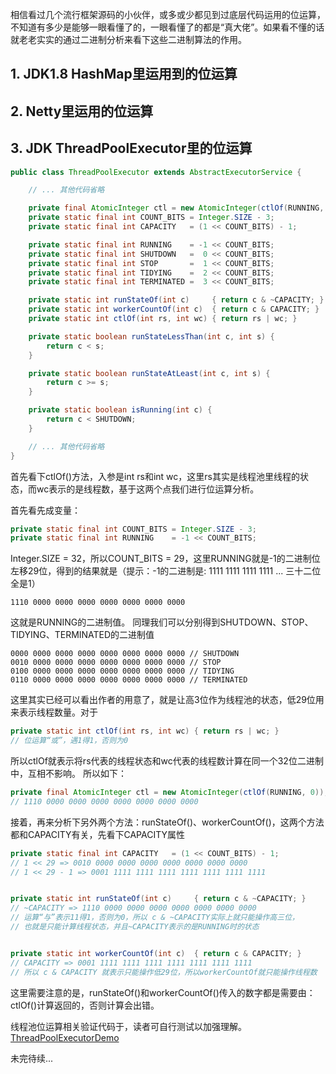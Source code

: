相信看过几个流行框架源码的小伙伴，或多或少都见到过底层代码运用的位运算，不知道有多少是能够一眼看懂了的，一眼看懂了的都是“真大佬”。如果看不懂的话就老老实实的通过二进制分析来看下这些二进制算法的作用。

## 1. JDK1.8 HashMap里运用到的位运算

## 2. Netty里运用的位运算

## 3. JDK ThreadPoolExecutor里的位运算

```java
public class ThreadPoolExecutor extends AbstractExecutorService {

    // ... 其他代码省略

    private final AtomicInteger ctl = new AtomicInteger(ctlOf(RUNNING, 0));
    private static final int COUNT_BITS = Integer.SIZE - 3;
    private static final int CAPACITY   = (1 << COUNT_BITS) - 1;

    private static final int RUNNING    = -1 << COUNT_BITS;
    private static final int SHUTDOWN   =  0 << COUNT_BITS;
    private static final int STOP       =  1 << COUNT_BITS;
    private static final int TIDYING    =  2 << COUNT_BITS;
    private static final int TERMINATED =  3 << COUNT_BITS;

    private static int runStateOf(int c)     { return c & ~CAPACITY; }
    private static int workerCountOf(int c)  { return c & CAPACITY; }
    private static int ctlOf(int rs, int wc) { return rs | wc; }

    private static boolean runStateLessThan(int c, int s) {
        return c < s;
    }

    private static boolean runStateAtLeast(int c, int s) {
        return c >= s;
    }

    private static boolean isRunning(int c) {
        return c < SHUTDOWN;
    }

    // ... 其他代码省略
}
```
首先看下ctlOf()方法，入参是int rs和int wc，这里rs其实是线程池里线程的状态，而wc表示的是线程数，基于这两个点我们进行位运算分析。

首先看先成变量：
```java
private static final int COUNT_BITS = Integer.SIZE - 3;
private static final int RUNNING    = -1 << COUNT_BITS;
```
Integer.SIZE = 32，所以COUNT_BITS = 29，这里RUNNING就是-1的二进制位左移29位，得到的结果就是（提示：-1的二进制是: 1111 1111 1111 1111 ...  三十二位全是1）
```
1110 0000 0000 0000 0000 0000 0000 0000
```
这就是RUNNING的二进制值。
同理我们可以分别得到SHUTDOWN、STOP、TIDYING、TERMINATED的二进制值
```
0000 0000 0000 0000 0000 0000 0000 0000 // SHUTDOWN
0010 0000 0000 0000 0000 0000 0000 0000 // STOP
0100 0000 0000 0000 0000 0000 0000 0000 // TIDYING
0110 0000 0000 0000 0000 0000 0000 0000 // TERMINATED
```
这里其实已经可以看出作者的用意了，就是让高3位作为线程池的状态，低29位用来表示线程数量。对于
```java
private static int ctlOf(int rs, int wc) { return rs | wc; }
// 位运算“或”，遇1得1，否则为0
```
所以ctlOf就表示将rs代表的线程状态和wc代表的线程数计算在同一个32位二进制中，互相不影响。
所以如下：
```java
private final AtomicInteger ctl = new AtomicInteger(ctlOf(RUNNING, 0));
// 1110 0000 0000 0000 0000 0000 0000 0000
```
接着，再来分析下另外两个方法：runStateOf()、workerCountOf()，这两个方法都和CAPACITY有关，先看下CAPACITY属性
```java
private static final int CAPACITY   = (1 << COUNT_BITS) - 1;
// 1 << 29 => 0010 0000 0000 0000 0000 0000 0000 0000
// 1 << 29 - 1 => 0001 1111 1111 1111 1111 1111 1111 1111


private static int runStateOf(int c)     { return c & ~CAPACITY; }
// ~CAPACITY => 1110 0000 0000 0000 0000 0000 0000 0000
// 运算“与”表示11得1，否则为0，所以 c & ~CAPACITY实际上就只能操作高三位，
// 也就是只能计算线程状态，并且~CAPACITY表示的是RUNNING时的状态


private static int workerCountOf(int c)  { return c & CAPACITY; }
// CAPACITY => 0001 1111 1111 1111 1111 1111 1111 1111
// 所以 c & CAPACITY 就表示只能操作低29位，所以workerCountOf就只能操作线程数
```
这里需要注意的是，runStateOf()和workerCountOf()传入的数字都是需要由：ctlOf()计算返回的，否则计算会出错。

线程池位运算相关验证代码于，读者可自行测试以加强理解。
[ThreadPoolExecutorDemo](https://github.com/coderbruis/JavaSourceCodeLearning/blob/master/JdkLearn/src/main/java/com/learnjava/concurent/ThreadPoolExecutorDemo.java)


未完待续...